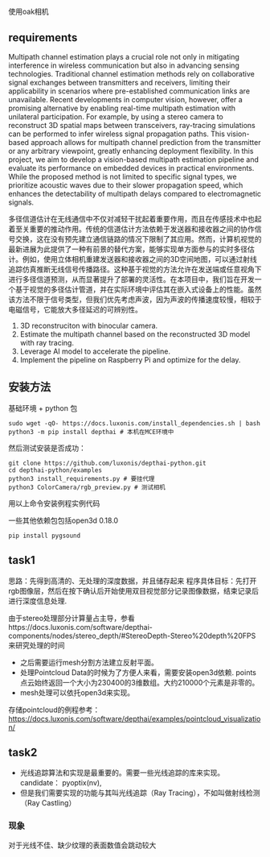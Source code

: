 #
使用oak相机

## requirements
Multipath channel estimation plays a crucial role not only in mitigating interference in wireless communication but also in advancing sensing technologies. Traditional channel estimation methods rely on collaborative signal exchanges between transmitters and receivers, limiting their applicability in scenarios where pre-established communication links are unavailable. Recent developments in computer vision, however, offer a promising alternative by enabling real-time multipath estimation with unilateral participation. For example, by using a stereo camera to reconstruct 3D spatial maps between transceivers, ray-tracing simulations can be performed to infer wireless signal propagation paths. This vision-based approach allows for multipath channel prediction from the transmitter or any arbitrary viewpoint, greatly enhancing deployment flexibility. In this project, we aim to develop a vision-based multipath estimation pipeline and evaluate its performance on embedded devices in practical environments. While the proposed method is not limited to specific signal types, we prioritize acoustic waves due to their slower propagation speed, which enhances the detectability of multipath delays compared to electromagnetic signals.

多径信道估计在无线通信中不仅对减轻干扰起着重要作用，而且在传感技术中也起着至关重要的推动作用。传统的信道估计方法依赖于发送器和接收器之间的协作信号交换，这在没有预先建立通信链路的情况下限制了其应用。然而，计算机视觉的最新进展为此提供了一种有前景的替代方案，能够实现单方面参与的实时多径估计。例如，使用立体相机重建发送器和接收器之间的3D空间地图，可以通过射线追踪仿真推断无线信号传播路径。这种基于视觉的方法允许在发送端或任意视角下进行多径信道预测，从而显著提升了部署的灵活性。在本项目中，我们旨在开发一个基于视觉的多径估计管道，并在实际环境中评估其在嵌入式设备上的性能。虽然该方法不限于信号类型，但我们优先考虑声波，因为声波的传播速度较慢，相较于电磁信号，它能放大多径延迟的可辨别性。

1. 3D reconstruciton with binocular camera.
2. Estimate the multipath channel based on the reconstructed 3D model with ray tracing.
3. Leverage AI model to accelerate the pipeline.
4. Implement the pipeline on Raspberry Pi and optimize for the delay.
## 安装方法
基础环境 + python 包
```shell 
sudo wget -qO- https://docs.luxonis.com/install_dependencies.sh | bash
python3 -m pip install depthai # 本机在MCE环境中
```
然后测试安装是否成功：
```shell
git clone https://github.com/luxonis/depthai-python.git
cd depthai-python/examples
python3 install_requirements.py # 要挂代理
python3 ColorCamera/rgb_preview.py # 测试相机
```
用以上命令安装例程实例代码

一些其他依赖包包括open3d 0.18.0
```shell
pip install pygsound 
```
## task1
思路：先得到高清的、无处理的深度数据，并且储存起来
程序具体目标：先打开rgb图像层，然后在按下确认后开始使用双目视觉部分记录图像数据，结束记录后进行深度信息处理.

由于stereo处理部分计算量占主导，参看https://docs.luxonis.com/software/depthai-components/nodes/stereo_depth/#StereoDepth-Stereo%20depth%20FPS 来研究处理的时间

+ 之后需要运行mesh分割方法建立反射平面。
+ 处理Pointcloud Data的时候为了方便人来看，需要安装open3d依赖. points点云始终返回一个大小为230400的3维数组。大约210000个元素是非零的。
+ mesh处理可以依托open3d来实现。

存储pointcloud的例程参考：https://docs.luxonis.com/software/depthai/examples/pointcloud_visualization/

## task2
+ 光线追踪算法和实现是最重要的。需要一些光线追踪的库来实现。candidate： pyoptix(nv),
+ 但是我们需要实现的功能与其叫光线追踪（Ray Tracing），不如叫做射线检测（Ray Castling）




### 现象
对于光线不佳、缺少纹理的表面数值会跳动较大

